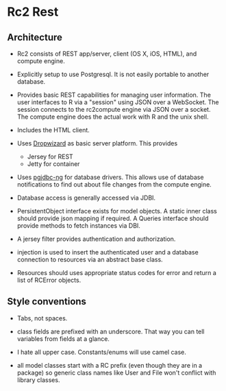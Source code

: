 # Rc2 Rest

## Architecture

* Rc2 consists of REST app/server, client (OS X, iOS, HTML), and compute engine.  

* Explicitly setup to use Postgresql. It is not easily portable to another database.

* Provides basic REST capabilities for managing user information. The user interfaces to R via a "session" using JSON over a WebSocket. The session connects to the rc2compute engine via JSON over a socket. The compute engine does the actual work with R and the unix shell.

* Includes the HTML client.

* Uses [Dropwizard](https://dropwizard.github.io/dropwizard/, "Dropwizard") as basic server platform. This provides

	* Jersey for REST
	* Jetty for container
	
* Uses [pgjdbc-ng](https://github.com/impossibl/pgjdbc-ng) for database drivers. This allows use of database notifications to find out about file changes from the compute engine.

* Database access is generally accessed via JDBI.

* PersistentObject interface exists for model objects. A static inner class should provide json mapping if required. A Queries interface should provide methods to fetch instances via DBI.

* A jersey filter provides authentication and authorization.

* injection is used to insert the authenticated user and a database connection to resources via an abstract base class.

* Resources should uses appropriate status codes for error and return a list of RCError objects. 

## Style conventions

* Tabs, not spaces.

* class fields are prefixed with an underscore. That way you can tell variables from fields at a glance.

* I hate all upper case. Constants/enums will use camel case.

* all model classes start with a RC prefix (even though they are in a package) so generic class names like User and File won't conflict with library classes.

